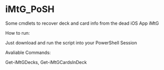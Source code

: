 # iMtG_PoSH
Some cmdlets to recover deck and card info from the dead iOS App iMtG

How to run: 

Just download and run the script into your PowerShell Session

Avaliable Commands:

Get-iMtGDecks, Get-iMtGCardsInDeck
